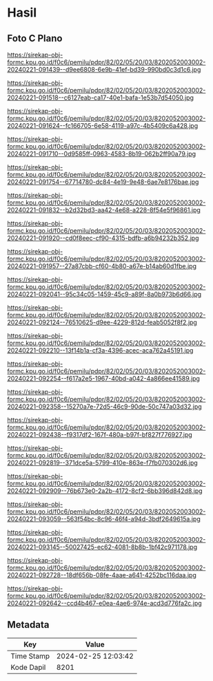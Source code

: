 # Hasil

## Foto C Plano

https://sirekap-obj-formc.kpu.go.id/f0c6/pemilu/pdpr/82/02/05/20/03/8202052003002-20240221-091439--d9ee6808-6e9b-41ef-bd39-990bd0c3d1c6.jpg

https://sirekap-obj-formc.kpu.go.id/f0c6/pemilu/pdpr/82/02/05/20/03/8202052003002-20240221-091518--c6127eab-ca17-40e1-bafa-1e53b7d54050.jpg

https://sirekap-obj-formc.kpu.go.id/f0c6/pemilu/pdpr/82/02/05/20/03/8202052003002-20240221-091624--fc166705-6e58-4119-a97c-4b5409c6a428.jpg

https://sirekap-obj-formc.kpu.go.id/f0c6/pemilu/pdpr/82/02/05/20/03/8202052003002-20240221-091710--0d9585ff-0963-4583-8b19-062b2ff90a79.jpg

https://sirekap-obj-formc.kpu.go.id/f0c6/pemilu/pdpr/82/02/05/20/03/8202052003002-20240221-091754--67714780-dc84-4e19-9e48-6ae7e8176bae.jpg

https://sirekap-obj-formc.kpu.go.id/f0c6/pemilu/pdpr/82/02/05/20/03/8202052003002-20240221-091832--b2d32bd3-aa42-4e68-a228-8f54e5f96861.jpg

https://sirekap-obj-formc.kpu.go.id/f0c6/pemilu/pdpr/82/02/05/20/03/8202052003002-20240221-091920--cd0f8eec-cf90-4315-bdfb-a6b94232b352.jpg

https://sirekap-obj-formc.kpu.go.id/f0c6/pemilu/pdpr/82/02/05/20/03/8202052003002-20240221-091957--27a87cbb-cf60-4b80-a67e-b14ab60d1fbe.jpg

https://sirekap-obj-formc.kpu.go.id/f0c6/pemilu/pdpr/82/02/05/20/03/8202052003002-20240221-092041--95c34c05-1459-45c9-a89f-8a0b973b6d66.jpg

https://sirekap-obj-formc.kpu.go.id/f0c6/pemilu/pdpr/82/02/05/20/03/8202052003002-20240221-092124--76510625-d9ee-4229-812d-feab5052f8f2.jpg

https://sirekap-obj-formc.kpu.go.id/f0c6/pemilu/pdpr/82/02/05/20/03/8202052003002-20240221-092210--13f14b1a-cf3a-4396-acec-aca762a45191.jpg

https://sirekap-obj-formc.kpu.go.id/f0c6/pemilu/pdpr/82/02/05/20/03/8202052003002-20240221-092254--f617a2e5-1967-40bd-a042-4a866ee41589.jpg

https://sirekap-obj-formc.kpu.go.id/f0c6/pemilu/pdpr/82/02/05/20/03/8202052003002-20240221-092358--15270a7e-72d5-46c9-90de-50c747a03d32.jpg

https://sirekap-obj-formc.kpu.go.id/f0c6/pemilu/pdpr/82/02/05/20/03/8202052003002-20240221-092438--f9317df2-167f-480a-b97f-bf827f776927.jpg

https://sirekap-obj-formc.kpu.go.id/f0c6/pemilu/pdpr/82/02/05/20/03/8202052003002-20240221-092819--371dce5a-5799-410e-863e-f7fb070302d6.jpg

https://sirekap-obj-formc.kpu.go.id/f0c6/pemilu/pdpr/82/02/05/20/03/8202052003002-20240221-092909--76b673e0-2a2b-4172-8cf2-6bb396d842d8.jpg

https://sirekap-obj-formc.kpu.go.id/f0c6/pemilu/pdpr/82/02/05/20/03/8202052003002-20240221-093059--563f54bc-8c96-46f4-a94d-3bdf2649615a.jpg

https://sirekap-obj-formc.kpu.go.id/f0c6/pemilu/pdpr/82/02/05/20/03/8202052003002-20240221-093145--50027425-ec62-4081-8b8b-1bf42c971178.jpg

https://sirekap-obj-formc.kpu.go.id/f0c6/pemilu/pdpr/82/02/05/20/03/8202052003002-20240221-092728--18df656b-08fe-4aae-a641-4252bc116daa.jpg

https://sirekap-obj-formc.kpu.go.id/f0c6/pemilu/pdpr/82/02/05/20/03/8202052003002-20240221-092642--ccd4b467-e0ea-4ae6-974e-acd3d776fa2c.jpg


## Metadata

| Key        | Value               |
| ---------- | ------------------- |
| Time Stamp | 2024-02-25 12:03:42 |
| Kode Dapil | 8201                |



